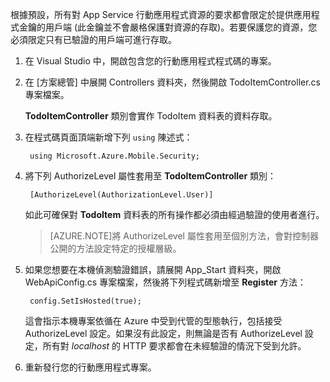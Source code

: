 

根據預設，所有對 App Service 行動應用程式資源的要求都會限定於提供應用程式金鑰的用戶端 (此金鑰並不會嚴格保護對資源的存取)。若要保護您的資源，您必須限定只有已驗證的用戶端可進行存取。

1. 在 Visual Studio 中，開啟包含您的行動應用程式程式碼的專案。 

2. 在 [方案總管] 中展開 Controllers 資料夾，然後開啟 TodoItemController.cs 專案檔案。

	**TodoItemController** 類別會實作 TodoItem 資料表的資料存取。

3. 在程式碼頁面頂端新增下列 `using` 陳述式：

		using Microsoft.Azure.Mobile.Security;

4. 將下列 AuthorizeLevel 屬性套用至 **TodoItemController** 類別：

		[AuthorizeLevel(AuthorizationLevel.User)] 

	如此可確保對 **TodoItem** 資料表的所有操作都必須由經過驗證的使用者進行。

	>[AZURE.NOTE]將 AuthorizeLevel 屬性套用至個別方法，會對控制器公開的方法設定特定的授權層級。

5. 如果您想要在本機偵測驗證錯誤，請展開 App_Start 資料夾，開啟 WebApiConfig.cs 專案檔案，然後將下列程式碼新增至 **Register** 方法：

		config.SetIsHosted(true);
	
	這會指示本機專案依循在 Azure 中受到代管的型態執行，包括接受 AuthorizeLevel 設定。如果沒有此設定，則無論是否有 AuthorizeLevel 設定，所有對 *localhost* 的 HTTP 要求都會在未經驗證的情況下受到允許。

6. 重新發行您的行動應用程式專案。

<!---HONumber=62-->